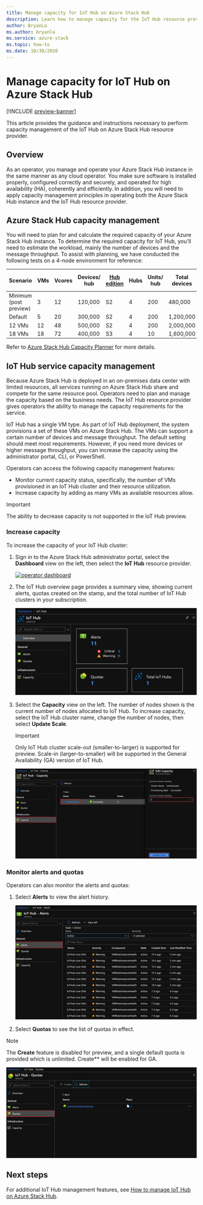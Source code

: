 ```yaml
---
title: Manage capacity for IoT Hub on Azure Stack Hub
description: Learn how to manage capacity for the IoT Hub resource provider on Azure Stack Hub.
author: BryanLa
ms.author: bryanla
ms.service: azure-stack
ms.topic: how-to
ms.date: 10/30/2020 
---
```

# Manage capacity for IoT Hub on Azure Stack Hub

[!INCLUDE [preview-banner](../includes/iot-hub-preview.md)]

This article provides the guidance and instructions necessary to perform capacity management of the IoT Hub on Azure Stack Hub resource provider.

## Overview

As an operator, you manage and operate your Azure Stack Hub instance in the same manner as any cloud operator. You make sure software is installed properly, configured correctly and securely, and operated for high availability (HA), coherently and efficiently. In addition, you will need to apply capacity management principles in operating both the Azure Stack Hub instance and the IoT Hub resource provider.

## Azure Stack Hub capacity management

You will need to plan for and calculate the required capacity of your Azure Stack Hub instance. To determine the required capacity for IoT Hub, you'll need to estimate the workload, mainly the number of devices and the message throughput. To assist with planning, we have conducted the following tests on a 4-node environment for reference:

| Scenario | VMs | Vcores | Devices/ hub | [Hub edition](https://azure.microsoft.com/pricing/details/iot-hub) | Hubs | Units/ hub | Total devices | Total hub units | Millions of messages/ day |
|----------|---------------|------------------|-----------------------|-------------------|-|-|-|-|-|
|Minimum (post preview)|3|12|120,000|S2|4|200|480,000|800|4,800|
|Default|5|20|300,000|S2|4|200|1,200,000|800|4,800|
|12 VMs|12|48|500,000|S2|4|200|2,000,000|800|4,800|
|18 VMs|18|72|400,000|S3|4|10|1,600,000|40|12,000|

Refer to [Azure Stack Hub Capacity Planner](azure-stack-capacity-planner.md) for more details.

## IoT Hub service capacity management

Because Azure Stack Hub is deployed in an on-premises data center with limited resources, all services running on Azure Stack Hub share and compete for the same resource pool. Operators need to plan and manage the capacity based on the business needs. The IoT Hub resource provider gives operators the ability to manage the capacity requirements for the service.

IoT Hub has a single VM type. As part of IoT Hub deployment, the system provisions a set of these VMs on Azure Stack Hub. The VMs can support a certain number of devices and message throughput. The default setting should meet most requirements. However, if you need more devices or higher message throughput, you can increase the capacity using the administrator portal, CLI, or PowerShell. 

Operators can access the following capacity management features:

- Monitor current capacity status, specifically, the number of VMs provisioned in an IoT Hub cluster and their resource utilization.
- Increase capacity by adding as many VMs as available resources allow. 

> [!IMPORTANT]
> The ability to decrease capacity is not supported in the IoT Hub preview.

### Increase capacity

To increase the capacity of your IoT Hub cluster:

1. Sign in to the Azure Stack Hub administrator portal, select the **Dashboard** view on the left, then select the **IoT Hub** resource provider.

   [![operator dashboard](media\iot-hub-rp-manage-capacity\dashboard.png)](media\iot-hub-rp-manage-capacity\dashboard.png#lightbox)

2. The IoT Hub overview page provides a summary view, showing current alerts, quotas created on the stamp, and the total number of IoT Hub clusters in your subscription. 

   [![iot hub dashboard - overview](media\iot-hub-rp-manage-capacity\dashboard-rp-iot-hub-overview.png)](media\iot-hub-rp-manage-capacity\dashboard-rp-iot-hub-overview.png#lightbox)

3. Select the **Capacity** view on the left. The number of nodes shown is the current number of nodes allocated to IoT Hub. To increase capacity, select the IoT Hub cluster name, change the number of nodes, then select **Update Scale**. 

   > [!IMPORTANT]
   > Only IoT Hub cluster scale-out (smaller-to-larger) is supported for preview. Scale-in (larger-to-smaller) will be supported in the General Availability (GA) version of IoT Hub.

   [![iot hub dashboard - capacity](media\iot-hub-rp-manage-capacity\dashboard-rp-iot-hub-capacity.png)](media\iot-hub-rp-manage-capacity\dashboard-rp-iot-hub-capacity.png#lightbox)

### Monitor alerts and quotas

Operators can also monitor the alerts and quotas:

1. Select **Alerts** to view the alert history.
 
   [![iot hub dashboard - alerts](media\iot-hub-rp-manage-capacity\dashboard-rp-iot-hub-alerts.png)](media\iot-hub-rp-manage-capacity\dashboard-rp-iot-hub-alerts.png#lightbox)  


2.	Select **Quotas** to see the list of quotas in effect.  

   > [!NOTE]
   > The **Create** feature is disabled for preview, and a single default quota is provided which is unlimited. Create** will be enabled for GA.  

   [![iot hub dashboard - quotas](media\iot-hub-rp-manage-capacity\dashboard-rp-iot-hub-quotas.png)](media\iot-hub-rp-manage-capacity\dashboard-rp-iot-hub-quotas.png#lightbox)  



## Next steps

For additional IoT Hub management features, see [How to manage IoT Hub on Azure Stack Hub](iot-hub-rp-manage.md).
